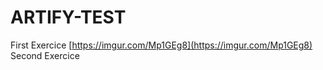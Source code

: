 # ARTIFY-TEST

First Exercice
[https://imgur.com/Mp1GEg8](https://imgur.com/Mp1GEg8)
Second Exercice

